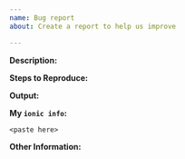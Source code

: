 ```yaml
---
name: Bug report
about: Create a report to help us improve

---
```


**Description:**
<!-- Please describe the problem you're having. -->



**Steps to Reproduce:**
<!--
If applicable, the best way to illustrate the bug is with an example repo.
Otherwise, please describe in detail how to replicate the issue.
-->



**Output:**
<!--
If applicable, please post the full output of the command that errored.
Remember to run commands with the --verbose flag for debug statements.
-->



**My `ionic info`:**
<!--
Post the output of running `ionic info` (within your project, if applicable)
below. `ionic info` is a CLI command that prints out environment information.
-->

```
<paste here>
```


**Other Information:**
<!--
e.g. stacktraces, related issues, suggestions how to fix, stackoverflow links,
forum links, etc
-->
